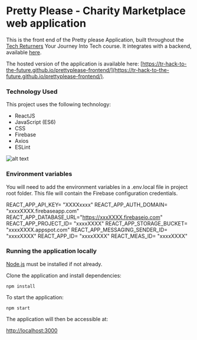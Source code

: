 # Pretty Please - Charity Marketplace web application 

This is the front end of the Pretty please Application, built throughout the [Tech Returners](https://techreturners.com) Your Journey Into Tech course. It integrates with a backend, available [here](https://github.com/tr-hack-to-the-future/prettyplease-backend).

The hosted version of the application is available here: [https://tr-hack-to-the-future.github.io/prettyplease-frontend/](https://tr-hack-to-the-future.github.io/prettyplease-frontend/).

### Technology Used

This project uses the following technology:

- ReactJS
- JavaScript (ES6)
- CSS
- Firebase
- Axios
- ESLint


![alt text](https://github.com/tr-hack-to-the-future/prettyplease-frontend/blob/master/pretty-please_screenshot.png)

### Environment variables
You will need to add the environment variables in a .env.local file in project root folder.
This file will contain the Firebase configuration credentials.

REACT_APP_API_KEY= "XXXXxxxx"
REACT_APP_AUTH_DOMAIN= "xxxxXXXX.firebaseapp.com"
REACT_APP_DATABASE_URL="https://xxxXXXX.firebaseio.com"
REACT_APP_PROJECT_ID= "xxxxXXXX"
REACT_APP_STORAGE_BUCKET= "xxxxXXXX.appspot.com"
REACT_APP_MESSAGING_SENDER_ID= "xxxxXXXX"
REACT_APP_ID= "xxxxXXXX"
REACT_MEAS_ID= "xxxxXXXX"


### Running the application locally

[Node.js](https://nodejs.org/en/) must be installed if not already.

Clone the application and install dependencies:

    npm install

To start the application:

    npm start

The application will then be accessible at:

[http://localhost:3000](http://localhost:3000)




